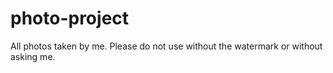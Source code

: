 # photo-project
All photos taken by me. Please do not use without the watermark or without asking me.
